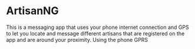 # ArtisanNG
This is a messaging app that uses your phone internet connection and GPS
to let you locate and message different artisans that are registered on the app and are around your proximity.
Using the phone GPRS
